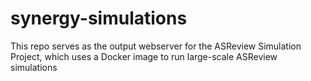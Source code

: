 # synergy-simulations
This repo serves as the output webserver for the ASReview Simulation Project, which uses a Docker image to run large-scale ASReview simulations

